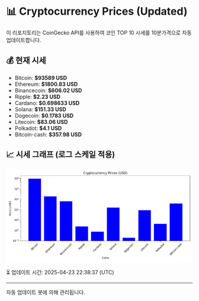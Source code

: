 
# 📊 Cryptocurrency Prices (Updated)

이 리포지토리는 CoinGecko API를 사용하여 코인 TOP 10 시세를 10분가격으로 자동 업데이트합니다.

## 💰 현재 시세
- Bitcoin: **$93589 USD**
- Ethereum: **$1800.83 USD**
- Binancecoin: **$606.02 USD**
- Ripple: **$2.23 USD**
- Cardano: **$0.698633 USD**
- Solana: **$151.33 USD**
- Dogecoin: **$0.1783 USD**
- Litecoin: **$83.06 USD**
- Polkadot: **$4.1 USD**
- Bitcoin-cash: **$357.98 USD**

## 📈 시세 그래프 (로그 스케일 적용)
![Crypto Prices](crypto_prices.png)

⏳ 업데이트 시간: 2025-04-23 22:38:37 (UTC)

---
자동 업데이트 봇에 의해 관리됩니다.
